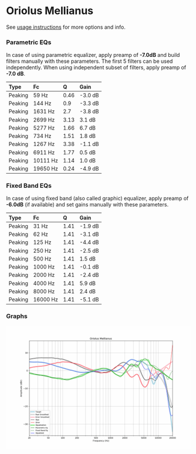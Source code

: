 # Oriolus Mellianus
See [usage instructions](https://github.com/jaakkopasanen/AutoEq#usage) for more options and info.

### Parametric EQs
In case of using parametric equalizer, apply preamp of **-7.0dB** and build filters manually
with these parameters. The first 5 filters can be used independently.
When using independent subset of filters, apply preamp of **-7.0 dB**.

| Type    | Fc       |    Q | Gain    |
|:--------|:---------|:-----|:--------|
| Peaking | 59 Hz    | 0.46 | -3.0 dB |
| Peaking | 144 Hz   | 0.9  | -3.3 dB |
| Peaking | 1631 Hz  | 2.7  | -3.8 dB |
| Peaking | 2699 Hz  | 3.13 | 3.1 dB  |
| Peaking | 5277 Hz  | 1.66 | 6.7 dB  |
| Peaking | 734 Hz   | 1.51 | 1.8 dB  |
| Peaking | 1267 Hz  | 3.38 | -1.1 dB |
| Peaking | 6911 Hz  | 1.77 | 0.5 dB  |
| Peaking | 10111 Hz | 1.14 | 1.0 dB  |
| Peaking | 19650 Hz | 0.24 | -4.9 dB |

### Fixed Band EQs
In case of using fixed band (also called graphic) equalizer, apply preamp of **-6.0dB**
(if available) and set gains manually with these parameters.

| Type    | Fc       |    Q | Gain    |
|:--------|:---------|:-----|:--------|
| Peaking | 31 Hz    | 1.41 | -1.9 dB |
| Peaking | 62 Hz    | 1.41 | -3.1 dB |
| Peaking | 125 Hz   | 1.41 | -4.4 dB |
| Peaking | 250 Hz   | 1.41 | -2.5 dB |
| Peaking | 500 Hz   | 1.41 | 1.5 dB  |
| Peaking | 1000 Hz  | 1.41 | -0.1 dB |
| Peaking | 2000 Hz  | 1.41 | -2.4 dB |
| Peaking | 4000 Hz  | 1.41 | 5.9 dB  |
| Peaking | 8000 Hz  | 1.41 | 2.4 dB  |
| Peaking | 16000 Hz | 1.41 | -5.1 dB |

### Graphs
![](./Oriolus%20Mellianus.png)